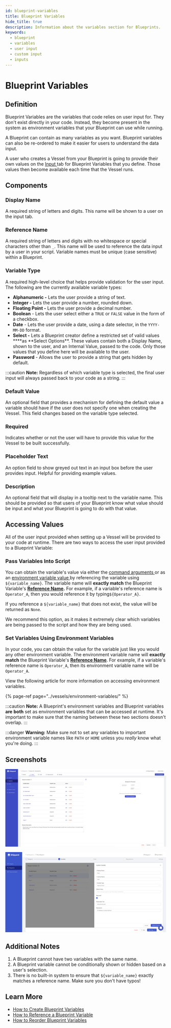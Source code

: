 ```yaml
---
id: blueprint-variables
title: Blueprint Variables
hide_title: true
description: Information about the variables section for Blueprints.
keywords:
  - blueprint
  - variables
  - user input
  - custom input
  - inputs
---
```


# Blueprint Variables

## Definition

Blueprint Variables are the variables that code relies on user input for. They don't exist directly in your code. Instead, they become present in the system as environment variables that your Blueprint can use while running.

A Blueprint can contain as many variables as you want. Blueprint variables can also be re-ordered to make it easier for users to understand the data input.

A user who creates a Vessel from your Blueprint is going to provide their own values on the [Input ](../vessels/form-input.md)tab for Blueprint Variables that you define. Those values then become available each time that the Vessel runs.

## Components

### Display Name

A required string of letters and digits. This name will be shown to a user on the input tab.

### Reference Name

A required string of letters and digits with no whitespace or special characters other than `_`. This name will be used to reference the data input by a user in your script. Variable names must be unique \(case sensitive\) within a Blueprint.

### Variable Type

A required high-level choice that helps provide validation for the user input. The following are the currently available variable types:

- **Alphanumeric -** Lets the user provide a string of text.
- **Integer -** Lets the user provide a number, rounded down.
- **Floating Point -** Lets the user provide a decimal number.
- **Boolean** - Lets the user select either a `TRUE` or `FALSE` value in the form of a checkbox.
- **Date** - Lets the user provide a date, using a date selector, in the `YYYY-MM-DD` format.
- **Select -** Lets a Blueprint creator define a restricted set of valid values \***\*as **Select Options\*\*. These values contain both a Display Name, shown to the user, and an Internal Value, passed to the code. Only those values that you define here will be available to the user.
- **Password** - Allows the user to provide a string that gets hidden by default.

:::caution
**Note:** Regardless of which variable type is selected, the final user input will always passed back to your code as a string.
:::

### **Default Value**

An optional field that provides a mechanism for defining the default value a variable should have if the user does not specify one when creating the Vessel. This field changes based on the variable type selected.

### **Required**

Indicates whether or not the user will have to provide this value for the Vessel to be built successfully.

### **Placeholder Text**

An option field to show greyed out text in an input box before the user provides input. Helpful for providing example values.

### **Description**

An optional field that will display in a tooltip next to the variable name. This should be provided so that users of your Blueprint know what value should be input and what your Blueprint is going to do with that value.

## Accessing Values

All of the user input provided when setting up a Vessel will be provided to your code at runtime. There are two ways to access the user input provided to a Blueprint Variable:

### **Pass Variables Into Script**

You can obtain the variable's value via either the [command arguments ](../vessels/code/command.md)or as an [environment variable value ](../vessels/environment-variables/)by referencing the variable using `${variable_name}`. The variable name will **exactly match** the Blueprint Variable's [**Reference Name**](blueprint-variables.md#reference-name)**.** For example, if a variable's reference name is `Operator_A`, then you would reference it by typing`${Operator_A}`.

If you reference a `${variable_name}` that does not exist, the value will be returned as `None`.

We recommend this option, as it makes it extremely clear which variables are being passed to the script and how they are being used.

### **Set Variables Using Environment Variables**

In your code, you can obtain the value for the variable just like you would any other environment variable. The environment variable name will **exactly match** the Blueprint Variable's [**Reference Name**](blueprint-variables.md#reference-name). For example, if a variable's reference name is `Operator_A`, then its environment variable name will be `Operator_A`.

View the following article for more information on accessing environment variables.

{% page-ref page="../vessels/environment-variables/" %}

:::caution
**Note:** A Blueprint's environment variables and Blueprint variables **are** **both** set as environment variables that can be accessed at runtime. It's important to make sure that the naming between these two sections doesn't overlap.
:::

:::danger
**Warning:** Make sure not to set any variables to important environment variable names like `PATH` or `HOME` unless you _really_ know what you're doing.
:::

## Screenshots

![](../../.gitbook/assets/image_81.png)

![Editing a variable](../../.gitbook/assets/image_38.png)

## Additional Notes

1. A Blueprint cannot have two variables with the same name.
2. A Blueprint variable cannot be conditionally shown or hidden based on a user's selection.
3. There is no built-in system to ensure that `${variable_name}` exactly matches a reference name. Make sure you don't have typos!

## Learn More

- [How to Create Blueprint Variables](../../how-tos/blueprints/how-to-create-blueprint-variables.md)
- [How to Reference a Blueprint Variable](../../how-tos/blueprints/how-to-reference-a-blueprint-variable.md)
- [How to Reorder Blueprint Variables](../../how-tos/blueprints/how-to-reorder-blueprint-variables.md)

